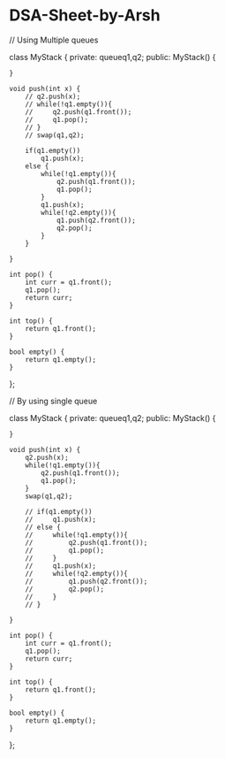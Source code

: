 # DSA-Sheet-by-Arsh

// Using Multiple queues

class MyStack {
    private:
        queue<int>q1,q2; 
public:
    MyStack() {
        
    }
    
    void push(int x) {
        // q2.push(x);
        // while(!q1.empty()){
        //     q2.push(q1.front());
        //     q1.pop();
        // }
        // swap(q1,q2);
        
        if(q1.empty()) 
            q1.push(x);
        else {
            while(!q1.empty()){
                q2.push(q1.front());
                q1.pop();
            }
            q1.push(x);
            while(!q2.empty()){
                q1.push(q2.front());
                q2.pop();
            }
        }
        
    }
    
    int pop() {
        int curr = q1.front();
        q1.pop();
        return curr;
    }
    
    int top() {
        return q1.front();
    }
    
    bool empty() {
        return q1.empty();
    }
};

// By using single queue
  
 class MyStack {
    private:
        queue<int>q1,q2; 
public:
    MyStack() {
        
    }
    
    void push(int x) {
        q2.push(x);
        while(!q1.empty()){
            q2.push(q1.front());
            q1.pop();
        }
        swap(q1,q2);
        
        // if(q1.empty()) 
        //     q1.push(x);
        // else {
        //     while(!q1.empty()){
        //         q2.push(q1.front());
        //         q1.pop();
        //     }
        //     q1.push(x);
        //     while(!q2.empty()){
        //         q1.push(q2.front());
        //         q2.pop();
        //     }
        // }
        
    }
    
    int pop() {
        int curr = q1.front();
        q1.pop();
        return curr;
    }
    
    int top() {
        return q1.front();
    }
    
    bool empty() {
        return q1.empty();
    }
};
